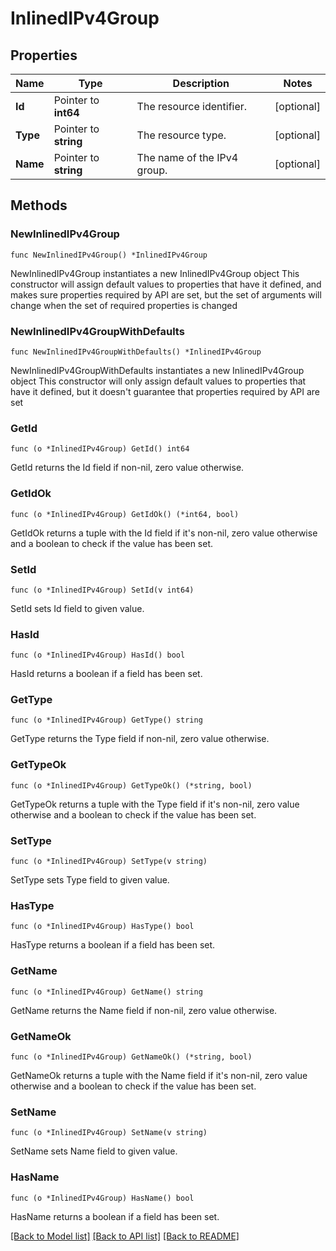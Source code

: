 # InlinedIPv4Group

## Properties

Name | Type | Description | Notes
------------ | ------------- | ------------- | -------------
**Id** | Pointer to **int64** | The resource identifier. | [optional] 
**Type** | Pointer to **string** | The resource type. | [optional] 
**Name** | Pointer to **string** | The name of the IPv4 group. | [optional] 

## Methods

### NewInlinedIPv4Group

`func NewInlinedIPv4Group() *InlinedIPv4Group`

NewInlinedIPv4Group instantiates a new InlinedIPv4Group object
This constructor will assign default values to properties that have it defined,
and makes sure properties required by API are set, but the set of arguments
will change when the set of required properties is changed

### NewInlinedIPv4GroupWithDefaults

`func NewInlinedIPv4GroupWithDefaults() *InlinedIPv4Group`

NewInlinedIPv4GroupWithDefaults instantiates a new InlinedIPv4Group object
This constructor will only assign default values to properties that have it defined,
but it doesn't guarantee that properties required by API are set

### GetId

`func (o *InlinedIPv4Group) GetId() int64`

GetId returns the Id field if non-nil, zero value otherwise.

### GetIdOk

`func (o *InlinedIPv4Group) GetIdOk() (*int64, bool)`

GetIdOk returns a tuple with the Id field if it's non-nil, zero value otherwise
and a boolean to check if the value has been set.

### SetId

`func (o *InlinedIPv4Group) SetId(v int64)`

SetId sets Id field to given value.

### HasId

`func (o *InlinedIPv4Group) HasId() bool`

HasId returns a boolean if a field has been set.

### GetType

`func (o *InlinedIPv4Group) GetType() string`

GetType returns the Type field if non-nil, zero value otherwise.

### GetTypeOk

`func (o *InlinedIPv4Group) GetTypeOk() (*string, bool)`

GetTypeOk returns a tuple with the Type field if it's non-nil, zero value otherwise
and a boolean to check if the value has been set.

### SetType

`func (o *InlinedIPv4Group) SetType(v string)`

SetType sets Type field to given value.

### HasType

`func (o *InlinedIPv4Group) HasType() bool`

HasType returns a boolean if a field has been set.

### GetName

`func (o *InlinedIPv4Group) GetName() string`

GetName returns the Name field if non-nil, zero value otherwise.

### GetNameOk

`func (o *InlinedIPv4Group) GetNameOk() (*string, bool)`

GetNameOk returns a tuple with the Name field if it's non-nil, zero value otherwise
and a boolean to check if the value has been set.

### SetName

`func (o *InlinedIPv4Group) SetName(v string)`

SetName sets Name field to given value.

### HasName

`func (o *InlinedIPv4Group) HasName() bool`

HasName returns a boolean if a field has been set.


[[Back to Model list]](../README.md#documentation-for-models) [[Back to API list]](../README.md#documentation-for-api-endpoints) [[Back to README]](../README.md)


